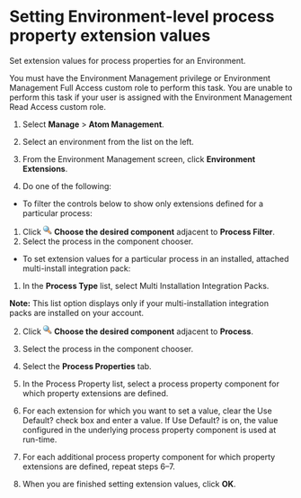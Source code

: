 # Setting Environment-level process property extension values

<head>
  <meta name="guidename" content="Integration"/>
  <meta name="context" content="GUID-30e3003b-971e-4f77-a149-2e10125b4aac"/>
</head>


Set extension values for process properties for an Environment.

You must have the Environment Management privilege or Environment Management Full Access custom role to perform this task. You are unable to perform this task if your user is assigned with the Environment Management Read Access custom role.

1.  Select **Manage** \> **Atom Management**.

2.  Select an environment from the list on the left.

3.  From the Environment Management screen, click **Environment Extensions**.

4.  Do one of the following:

-   To filter the controls below to show only extensions defined for a particular process:
1.  Click **![](../Images/main-ic-magnifying-glass-16_cd0f3352-63b0-4d15-af6d-86e11b9d14eb.jpg) Choose the desired component** adjacent to **Process Filter**.
2.  Select the process in the component chooser.
-   To set extension values for a particular process in an installed, attached multi-install integration pack:
1.  In the **Process Type** list, select Multi Installation Integration Packs.

**Note:** This list option displays only if your multi-installation integration packs are installed on your account.

2.  Click **![](../Images/main-ic-magnifying-glass-16_cd0f3352-63b0-4d15-af6d-86e11b9d14eb.jpg) Choose the desired component** adjacent to **Process**.
3.  Select the process in the component chooser.
5.  Select the **Process Properties** tab.

6.  In the Process Property list, select a process property component for which property extensions are defined.

7.  For each extension for which you want to set a value, clear the Use Default? check box and enter a value. If Use Default? is on, the value configured in the underlying process property component is used at run-time.

8.  For each additional process property component for which property extensions are defined, repeat steps 6–7.

9.  When you are finished setting extension values, click **OK**.